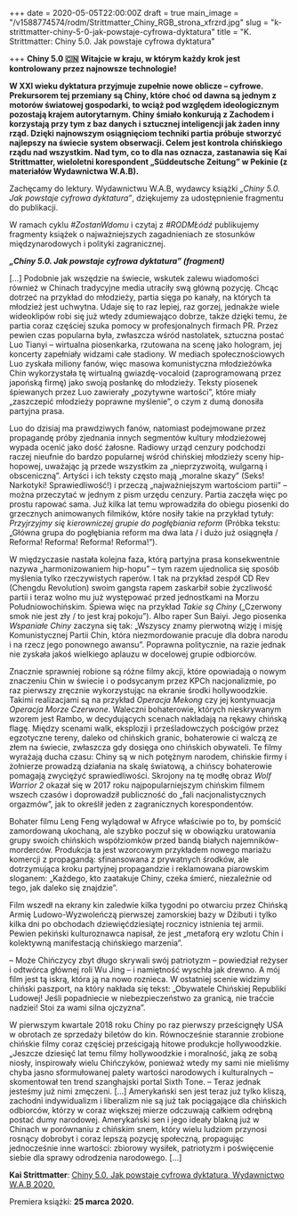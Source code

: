 +++
date = 2020-05-05T22:00:00Z
draft = true
main_image = "/v1588774574/rodm/Strittmatter_Chiny_RGB_strona_xfrzrd.jpg"
slug = "k-strittmatter-chiny-5-0-jak-powstaje-cyfrowa-dyktatura"
title = "K. Strittmatter: Chiny 5.0. Jak powstaje cyfrowa dyktatura"

+++
**Chiny 5.0 🇨🇳 Witajcie w kraju, w którym każdy krok jest kontrolowany przez najnowsze technologie!**

**W XXI wieku dyktatura przyjmuje zupełnie nowe oblicze – cyfrowe. Prekursorem tej przemiany są Chiny, które choć od dawna są jednym z motorów światowej gospodarki, to wciąż pod względem ideologicznym pozostają krajem autorytarnym. Chiny śmiało konkurują z Zachodem i korzystają przy tym z baz danych i sztucznej inteligencji jak żaden inny rząd. Dzięki najnowszym osiągnięciom techniki partia próbuje stworzyć najlepszy na świecie system obserwacji. Celem jest kontrola chińskiego rządu nad wszystkim. Nad tym, co to dla nas oznacza, zastanawia się Kai Strittmatter, wieloletni korespondent „Süddeutsche Zeitung” w Pekinie (z materiałów Wydawnictwa W.A.B).**

Zachęcamy do lektury. Wydawnictwu W.A.B, wydawcy książki _„Chiny 5.0. Jak powstaje cyfrowa dyktatura”_, dziękujemy za udostępnienie fragmentu do publikacji.

W ramach cyklu _#ZostanWdomu_ i czytaj z _#RODMŁódź_ publikujemy fragmenty książek o najważniejszych zagadnieniach ze stosunków międzynarodowych i polityki zagranicznej.

**_„Chiny 5.0. Jak powstaje cyfrowa dyktatura” (fragment)_**

\[…\] Podobnie jak wszędzie na świecie, wskutek zalewu wiadomości również w Chinach tradycyjne media utraciły swą główną pozycję. Chcąc dotrzeć na przykład do młodzieży, partia sięga po kanały, na których ta młodzież jest uchwytna. Udaje się to raz lepiej, raz gorzej, jednakże wiele wideoklipów robi się już wtedy zdumiewająco dobrze, także dzięki temu, że partia coraz częściej szuka pomocy w profesjonalnych firmach PR. Przez pewien czas popularna była, zwłaszcza wśród nastolatek, sztuczna postać Luo Tianyi – wirtualna piosenkarka, rzutowana na scenę jako hologram, jej koncerty zapełniały widzami całe stadiony. W mediach społecznościowych Luo zyskała miliony fanów, więc masowa komunistyczna młodzieżówka Chin wykorzystała tę wirtualną gwiazdę-vocaloid (zaprogramowaną przez japońską firmę) jako swoją posłankę do młodzieży. Teksty piosenek śpiewanych przez Luo zawierały „pozytywne wartości”, które miały „zaszczepić młodzieży poprawne myślenie”, o czym z dumą donosiła partyjna prasa.

Luo do dzisiaj ma prawdziwych fanów, natomiast podejmowane przez propagandę próby zjednania innych segmentów kultury młodzieżowej wypada ocenić jako dość żałosne. Radiowy urząd cenzury podchodzi raczej nieufnie do bardzo popularnej wśród chińskiej młodzieży sceny hip-hopowej, uważając ją przede wszystkim za „nieprzyzwoitą, wulgarną i obsceniczną”. Artyści i ich teksty często mają „moralne skazy” (Seks! Narkotyki! Sprawiedliwość!) i przeczą „najważniejszym wartościom partii” – można przeczytać w jednym z pism urzędu cenzury. Partia zaczęła więc po prostu rapować sama. Już kilka lat temu wprowadziła do obiegu piosenki do grzecznych animowanych filmików, które nosiły takie na przykład tytuły: _Przyjrzyjmy się kierowniczej grupie do pogłębiania reform_ (Próbka tekstu: „Główna grupa do pogłębiania reform ma dwa lata / i dużo już osiągnęła / Reforma! Reforma! Reforma! Reforma!”). 

W międzyczasie nastała kolejna faza, którą partyjna prasa konsekwentnie nazywa „harmonizowaniem hip-hopu” – tym razem ujednolica się sposób myślenia tylko rzeczywistych raperów. I tak na przykład zespół CD Rev (Chengdu Revolution) swoim gangsta rapem zaskarbił sobie życzliwość partii i teraz wolno mu już występować przed jednostkami na Morzu Południowochińskim. Śpiewa więc na przykład _Takie są Chiny_ („Czerwony smok nie jest zły / to jest kraj pokoju”). Albo raper Sun Baiyi. Jego piosenka _Wspaniałe Chiny_ zaczyna się tak: „Wszyscy znamy pierwotną wizję i misję Komunistycznej Partii Chin, która niezmordowanie pracuje dla dobra narodu i na rzecz jego ponownego awansu”. Poprawna politycznie, na razie jednak nie zyskała jakoś wielkiego aplauzu w docelowej grupie odbiorców.

Znacznie sprawniej robione są różne filmy akcji, które opowiadają o nowym znaczeniu Chin w świecie i o podsycanym przez KPCh nacjonalizmie, po raz pierwszy zręcznie wykorzystując na ekranie środki hollywoodzkie. Takimi realizacjami są na przykład _Operacja Mekong_ czy jej kontynuacja _Operacja Morze Czerwone_. Waleczni bohaterowie, których nieskrywanym wzorem jest Rambo, w decydujących scenach nakładają na rękawy chińską flagę. Między scenami walk, eksplozji i prześladowczych pościgów przez egzotyczne tereny, daleko od chińskich granic, bohaterowie ci walczą ze złem na świecie, zwłaszcza gdy dosięga ono chińskich obywateli. Te filmy wyrażają ducha czasu: Chiny są w nich potężnym narodem, chińskie firmy i żołnierze prowadzą działania na skalę światową, a chińscy bohaterowie pomagają zwyciężyć sprawiedliwości. Skrojony na tę modłę obraz _Wolf Warrior 2_ okazał się w 2017 roku najpopularniejszym chińskim filmem wszech czasów i doprowadził publiczność do „fali nacjonalistycznych orgazmów”, jak to określił jeden z zagranicznych korespondentów. 

Bohater filmu Leng Feng wylądował w Afryce właściwie po to, by pomścić zamordowaną ukochaną, ale szybko poczuł się w obowiązku uratowania grupy swoich chińskich współziomków przed bandą białych najemników-morderców. Produkcja ta jest wzorcowym przykładem nowego mariażu komercji z propagandą: sfinansowana z prywatnych środków, ale dotrzymująca kroku partyjnej propagandzie i reklamowana piarowskim sloganem: „Każdego, kto zaatakuje Chiny, czeka śmierć, niezależnie od tego, jak daleko się znajdzie”.

Film wszedł na ekrany kin zaledwie kilka tygodni po otwarciu przez Chińską Armię Ludowo-Wyzwoleńczą pierwszej zamorskiej bazy w Dżibuti i tylko kilka dni po obchodach dziewięćdziesiątej rocznicy istnienia tej armii. Pewien pekiński kulturoznawca napisał, że jest „metaforą ery wzlotu Chin i kolektywną manifestacją chińskiego marzenia”.

– Może Chińczycy zbyt długo skrywali swój patriotyzm – powiedział reżyser i odtwórca głównej roli Wu Jing – i namiętność wyschła jak drewno. A mój film jest tą iskrą, która ją na nowo roznieca. W ostatniej scenie widzimy chiński paszport, na który nakłada się tekst: „Obywatele Chińskiej Republiki Ludowej! Jeśli popadniecie w niebezpieczeństwo za granicą, nie traćcie nadziei! Stoi za wami silna ojczyzna”.

W pierwszym kwartale 2018 roku Chiny po raz pierwszy prześcignęły USA w obrotach ze sprzedaży biletów do kin. Równocześnie starannie zrobione chińskie filmy coraz częściej prześcigają hitowe produkcje hollywoodzkie. „Jeszcze dziesięć lat temu filmy hollywoodzkie i moralność, jaką ze sobą niosły, inspirowały wielu Chińczyków, ponieważ wtedy my sami nie mieliśmy chyba jasno sformułowanej palety wartości narodowych i kulturalnych – skomentował ten trend szanghajski portal Sixth Tone. – Teraz jednak jesteśmy już nimi zmęczeni. \[…\] Amerykański sen jest teraz już tylko kliszą, zachodni indywidualizm i liberalizm nie są już tak pociągające dla chińskich odbiorców, którzy w coraz większej mierze odczuwają całkiem odrębną postać dumy narodowej. Amerykański sen i jego ideały blakną już w Chinach w porównaniu z chińskim snem, który wielu ludziom przynosi rosnący dobrobyt i coraz lepszą pozycję społeczną, propagując jednocześnie inne wartości: zbiorowy wysiłek, patriotyzm i poświęcenie siebie dla sprawy odrodzenia narodowego. \[…\]

**Kai Strittmatter**: [Chiny 5.0. Jak powstaje cyfrowa dyktatura, Wydawnictwo W.A.B 2020.](https://www.gwfoksal.pl/chiny-5-0-jak-powstaje-cyfrowa-dyktatura-kai-strittmatter-sku9401d51f1849c5ecfd48.html "https://www.gwfoksal.pl/chiny-5-0-jak-powstaje-cyfrowa-dyktatura-kai-strittmatter-sku9401d51f1849c5ecfd48.html")

Premiera książki: **25 marca 2020.** 